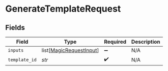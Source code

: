 # GenerateTemplateRequest


## Fields

| Field                                                               | Type                                                                | Required                                                            | Description                                                         |
| ------------------------------------------------------------------- | ------------------------------------------------------------------- | ------------------------------------------------------------------- | ------------------------------------------------------------------- |
| `inputs`                                                            | list[[MagicRequestInput](../../models/shared/magicrequestinput.md)] | :heavy_minus_sign:                                                  | N/A                                                                 |
| `template_id`                                                       | *str*                                                               | :heavy_check_mark:                                                  | N/A                                                                 |